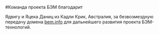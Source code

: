 <!--
{
    "title": "Команда проекта БЭМ благодарит",
    "createDate": "09-07-2013",
    "editDate": "",
    "summary": "",
    "thumbnail": "",
    "authors": [],
    "tags": [],
    "translators": [],
    "type": "page"
}
#META_LABEL-->

#Команда проекта БЭМ благодарит

Ядвигу и Яцека Даниц из Кадли Крик, Австралия, за безвозмездную передачу домена [bem.info](http://ru.bem.info) для дальнейшего развития проекта БЭМ-технологий.
